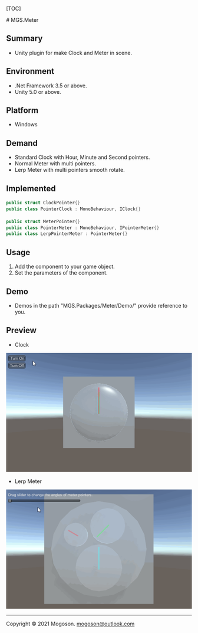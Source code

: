 [TOC]

﻿# MGS.Meter

## Summary
- Unity plugin for make Clock and Meter in scene.

## Environment
- .Net Framework 3.5 or above.
- Unity 5.0 or above.

## Platform

- Windows

## Demand

- Standard Clock with Hour, Minute and Second pointers.
- Normal Meter with multi pointers.
- Lerp Meter with multi pointers smooth rotate.

## Implemented
```C#
public struct ClockPointer{}
public class PointerClock : MonoBehaviour, IClock{}

public struct MeterPointer{}
public class PointerMeter : MonoBehaviour, IPointerMeter{}
public class LerpPointerMeter : PointerMeter{}
```

## Usage

1. Add the component to your game object.
2. Set the parameters of the component.

## Demo
- Demos in the path "MGS.Packages/Meter/Demo/" provide reference to you.

## Preview
- Clock

![Clock](./Attachment/images/Clock.gif)﻿

- Lerp Meter

![Lerp Meter](./Attachment/images/LerpMeter.gif)﻿

------

Copyright © 2021 Mogoson.	mogoson@outlook.com